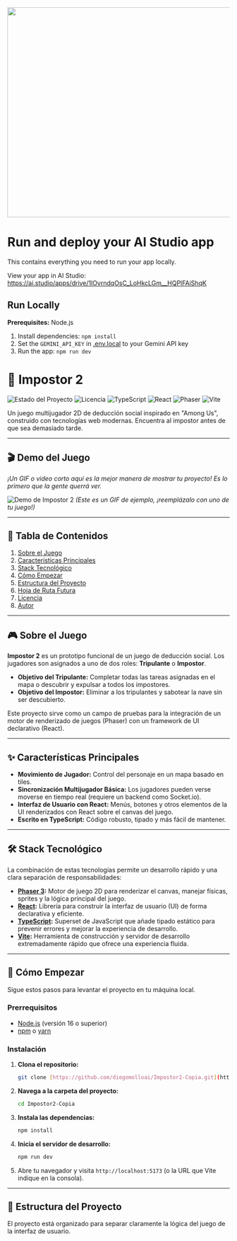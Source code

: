 <div align="center">
<img width="1200" height="475" alt="GHBanner" src="https://github.com/user-attachments/assets/0aa67016-6eaf-458a-adb2-6e31a0763ed6" />
</div>

# Run and deploy your AI Studio app

This contains everything you need to run your app locally.

View your app in AI Studio: https://ai.studio/apps/drive/1lOvrndqOsC_LoHkcLGm__HQPlFAiShqK

## Run Locally

**Prerequisites:**  Node.js


1. Install dependencies:
   `npm install`
2. Set the `GEMINI_API_KEY` in [.env.local](.env.local) to your Gemini API key
3. Run the app:
   `npm run dev`
# 🚀 Impostor 2

![Estado del Proyecto](https://img.shields.io/badge/estado-en%20desarrollo-yellow.svg)
![Licencia](https://img.shields.io/badge/licencia-MIT-blue.svg)
![TypeScript](https://img.shields.io/badge/TypeScript-3178C6?style=for-the-badge&logo=typescript&logoColor=white)
![React](https://img.shields.io/badge/React-20232A?style=for-the-badge&logo=react&logoColor=61DAFB)
![Phaser](https://img.shields.io/badge/Phaser-882D9E?style=for-the-badge&logo=phaser&logoColor=white)
![Vite](https://img.shields.io/badge/Vite-646CFF?style=for-the-badge&logo=vite&logoColor=white)

Un juego multijugador 2D de deducción social inspirado en "Among Us", construido con tecnologías web modernas. Encuentra al impostor antes de que sea demasiado tarde.

---

## 🎬 Demo del Juego

*¡Un GIF o video corto aquí es la mejor manera de mostrar tu proyecto! Es lo primero que la gente querrá ver.*

![Demo de Impostor 2](https://user-images.githubusercontent.com/10299207/118395543-9f846a00-b616-11eb-8185-412f587a8c43.gif)
*(Este es un GIF de ejemplo, ¡reemplázalo con uno de tu juego!)*

---

## 📖 Tabla de Contenidos

1.  [Sobre el Juego](#-sobre-el-juego)
2.  [Características Principales](#-características-principales)
3.  [Stack Tecnológico](#-stack-tecnológico)
4.  [Cómo Empezar](#-cómo-empezar)
5.  [Estructura del Proyecto](#-estructura-del-proyecto)
6.  [Hoja de Ruta Futura](#-hoja-de-ruta-futura)
7.  [Licencia](#-licencia)
8.  [Autor](#-autor)

---

## 🎮 Sobre el Juego

**Impostor 2** es un prototipo funcional de un juego de deducción social. Los jugadores son asignados a uno de dos roles: **Tripulante** o **Impostor**.

* **Objetivo del Tripulante:** Completar todas las tareas asignadas en el mapa o descubrir y expulsar a todos los impostores.
* **Objetivo del Impostor:** Eliminar a los tripulantes y sabotear la nave sin ser descubierto.

Este proyecto sirve como un campo de pruebas para la integración de un motor de renderizado de juegos (Phaser) con un framework de UI declarativo (React).

---

## ✨ Características Principales

* **Movimiento de Jugador:** Control del personaje en un mapa basado en tiles.
* **Sincronización Multijugador Básica:** Los jugadores pueden verse moverse en tiempo real (requiere un backend como Socket.io).
* **Interfaz de Usuario con React:** Menús, botones y otros elementos de la UI renderizados con React sobre el canvas del juego.
* **Escrito en TypeScript:** Código robusto, tipado y más fácil de mantener.

---

## 🛠️ Stack Tecnológico

La combinación de estas tecnologías permite un desarrollo rápido y una clara separación de responsabilidades:

* **[Phaser 3](https://phaser.io/):** Motor de juego 2D para renderizar el canvas, manejar físicas, sprites y la lógica principal del juego.
* **[React](https://reactjs.org/):** Librería para construir la interfaz de usuario (UI) de forma declarativa y eficiente.
* **[TypeScript](https://www.typescriptlang.org/):** Superset de JavaScript que añade tipado estático para prevenir errores y mejorar la experiencia de desarrollo.
* **[Vite](https://vitejs.dev/):** Herramienta de construcción y servidor de desarrollo extremadamente rápido que ofrece una experiencia fluida.

---

## 🚀 Cómo Empezar

Sigue estos pasos para levantar el proyecto en tu máquina local.

### Prerrequisitos

* [Node.js](https://nodejs.org/) (versión 16 o superior)
* [npm](https://www.npmjs.com/) o [yarn](https://yarnpkg.com/)

### Instalación

1.  **Clona el repositorio:**
    ```bash
    git clone [https://github.com/diegomolloai/Impostor2-Copia.git](https://github.com/diegomolloai/Impostor2-Copia.git)
    ```
2.  **Navega a la carpeta del proyecto:**
    ```bash
    cd Impostor2-Copia
    ```
3.  **Instala las dependencias:**
    ```bash
    npm install
    ```
4.  **Inicia el servidor de desarrollo:**
    ```bash
    npm run dev
    ```
5.  Abre tu navegador y visita `http://localhost:5173` (o la URL que Vite indique en la consola).

---

## 📂 Estructura del Proyecto

El proyecto está organizado para separar claramente la lógica del juego de la interfaz de usuario.

